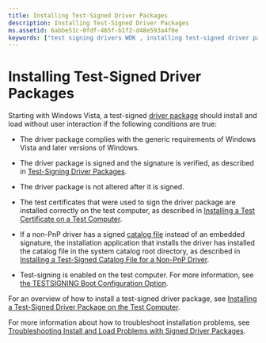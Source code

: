 ```yaml
---
title: Installing Test-Signed Driver Packages
description: Installing Test-Signed Driver Packages
ms.assetid: 6abbe51c-0fdf-465f-b1f2-d48e593a4f0e
keywords: ["test signing drivers WDK , installing test-signed driver packages", "driver signing WDK , driver packages", "signing drivers WDK , driver packages", "digital signatures WDK , driver packages", "signatures WDK , driver packages", "driver package digital signatures WDK", "package digital signatures WDK", "test signing drivers WDK , driver packages", "installing test-signed driver packages WDK"]
---
```


# Installing Test-Signed Driver Packages


Starting with Windows Vista, a test-signed [driver package](driver-packages.md) should install and load without user interaction if the following conditions are true:

-   The driver package complies with the generic requirements of Windows Vista and later versions of Windows.

-   The driver package is signed and the signature is verified, as described in [Test-Signing Driver Packages](test-signing-driver-packages.md).

-   The driver package is not altered after it is signed.

-   The test certificates that were used to sign the driver package are installed correctly on the test computer, as described in [Installing a Test Certificate on a Test Computer](installing-a-test-certificate-on-a-test-computer.md).

-   If a non-PnP driver has a signed [catalog file](catalog-files.md) instead of an embedded signature, the installation application that installs the driver has installed the catalog file in the system catalog root directory, as described in [Installing a Test-Signed Catalog File for a Non-PnP Driver](installing-a-test-signed-catalog-file-for-a-non-pnp-driver.md).

-   Test-signing is enabled on the test computer. For more information, see [the TESTSIGNING Boot Configuration Option](the-testsigning-boot-configuration-option.md).

For an overview of how to install a test-signed driver package, see [Installing a Test-Signed Driver Package on the Test Computer](installing-a-test-signed-driver-package-on-the-test-computer.md).

For more information about how to troubleshoot installation problems, see [Troubleshooting Install and Load Problems with Signed Driver Packages](troubleshooting-install-and-load-problems-with-signed-driver-packages.md).

 

 





